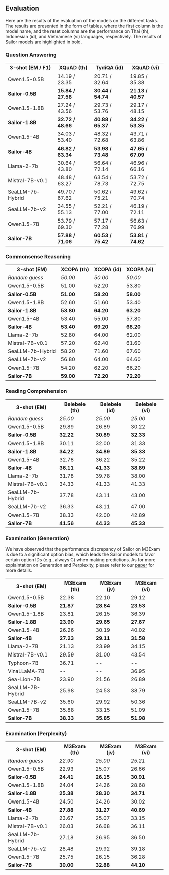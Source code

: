 
## Evaluation

Here are the results of the evaluation of the models on the different tasks. The results are presented in the form of tables, where the first column is the model name, and the reset columns are the performance on Thai (th), Indonesian (id), and Vietnamese (vi) languages, respectively. The results of Sailor models are highlighted in bold.

### Question Answering

<table>
<tr>
    <th>3-shot (EM / F1)</th>
    <th>XQuAD (th)</th>
    <th>TydiQA (id)</th>
    <th>XQuAD (vi)</th>
</tr>
<tr>
  <td>Qwen1.5-0.5B</td>
  <td>14.19 / 23.35</td>
  <td>20.71 / 32.64</td>
  <td>19.85 / 35.38</td>
</tr>
<tr>
  <td><b>Sailor-0.5B</b></td>
  <td><b>15.84 / 27.58</b></td>
  <td><b>30.44 / 54.74</b></td>
  <td><b>21.13 / 40.57</b></td>
</tr>
<tr>
  <td>Qwen1.5-1.8B</td>
  <td>27.24 / 43.56</td>
  <td>29.73 / 53.76</td>
  <td>29.17 / 48.15</td>
</tr>
<tr>
  <td><b>Sailor-1.8B</b></td>
  <td><b>32.72 / 48.66</b></td>
  <td><b>40.88 / 65.37</b></td>
  <td><b>34.22 / 53.35</b></td>
</tr>
<tr>
  <td>Qwen1.5-4B</td>
  <td>34.03 / 53.40</td>
  <td>48.32 / 72.68</td>
  <td>43.71 / 63.86</td>
</tr>
<tr>
  <td><b>Sailor-4B</b></td>
  <td><b>46.82 / 63.34</b></td>
  <td><b>53.98 / 73.48</b></td>
  <td><b>47.65 / 67.09</b></td>
</tr>
<tr>
  <td>Llama-2-7b</td>
  <td>30.64 / 43.80</td>
  <td>56.64 / 72.14</td>
  <td>46.96 / 66.16</td>
</tr>
<tr>
  <td>Mistral-7B-v0.1</td>
  <td>48.48 / 63.27</td>
  <td>63.54 / 78.73</td>
  <td>53.72 / 72.75</td>
</tr>
<tr>
  <td>SeaLLM-7b-Hybrid</td>
  <td>49.70 / 67.62</td>
  <td>50.62 / 75.21</td>
  <td>49.62 / 70.74</td>
</tr>
<tr>
  <td>SeaLLM-7b-v2</td>
  <td>34.55 / 55.13</td>
  <td>52.21 / 77.00</td>
  <td>46.19 / 72.11</td>
</tr>
<tr>
  <td>Qwen1.5-7B</td>
  <td>53.79 / 69.30</td>
  <td>57.17 / 77.28</td>
  <td>56.63 / 76.99</td>
</tr>
<tr>
  <td><b>Sailor-7B</b></td>
  <td><b>57.88 / 71.06</b></td>
  <td><b>60.53 / 75.42</b></td>
  <td><b>53.81 / 74.62</b></td>
</tr>
</table>

### Commonsense Reasoning

<table>
  <tr>
    <th>3-shot (EM)</th>
    <th>XCOPA (th)</th>
    <th>XCOPA (id)</th>
    <th>XCOPA (vi)</th>
  </tr>
  <tr>
    <td><i>Random guess</i></td>
    <td><i>50.00</i></td>
    <td><i>50.00</i></td>
    <td><i>50.00</i></td>
  </tr>
  <tr>
    <td>Qwen1.5-0.5B</td>
    <td>51.00</td>
    <td>52.20</td>
    <td>53.80</td>
  </tr>
  <tr>
    <td><b>Sailor-0.5B</b></td>
    <td><b>51.00</b></td>
    <td><b>58.20</b></td>
    <td><b>58.00</b></td>
  </tr>
  <tr>
    <td>Qwen1.5-1.8B</td>
    <td>52.60</td>
    <td>51.60</td>
    <td>53.40</td>
  </tr>
  <tr>
    <td><b>Sailor-1.8B</b></td>
    <td><b>53.80</b></td>
    <td><b>64.20</b></td>
    <td><b>63.20</b></td>
  </tr>
  <tr>
    <td>Qwen1.5-4B</td>
    <td>53.40</td>
    <td>55.00</td>
    <td>57.80</td>
  </tr>
  <tr>
    <td><b>Sailor-4B</b></td>
    <td><b>53.40</b></td>
    <td><b>69.20</b></td>
    <td><b>68.20</b></td>
  </tr>
  <tr>
    <td>Llama-2-7b</td>
    <td>52.80</td>
    <td>64.00</td>
    <td>62.00</td>
  </tr>
  <tr>
    <td>Mistral-7B-v0.1</td>
    <td>57.20</td>
    <td>62.40</td>
    <td>61.60</td>
  </tr>
  <tr>
    <td>SeaLLM-7b-Hybrid</td>
    <td>58.20</td>
    <td>71.60</td>
    <td>67.60</td>
  </tr>
  <tr>
    <td>SeaLLM-7b-v2</td>
    <td>56.80</td>
    <td>64.00</td>
    <td>64.60</td>
  </tr>
  <tr>
    <td>Qwen1.5-7B</td>
    <td>54.20</td>
    <td>62.20</td>
    <td>66.20</td>
  </tr>
  <tr>
    <td><b>Sailor-7B</b></td>
    <td><b>59.00</b></td>
    <td><b>72.20</b></td>
    <td><b>72.20</b></td>
  </tr>
</table>


### Reading Comprehension

<table>
  <tr>
    <th>3-shot (EM)</th>
    <th>Belebele (th)</th>
    <th>Belebele (id)</th>
    <th>Belebele (vi)</th>
  </tr>
  <tr>
    <td><i>Random guess</i></td>
    <td><i>25.00</i></td>
    <td><i>25.00</i></td>
    <td><i>25.00</i></td>
  </tr>
  <tr>
    <td>Qwen1.5-0.5B</td>
    <td>29.89</td>
    <td>26.89</td>
    <td>30.22</td>
  </tr>
  <tr>
    <td><b>Sailor-0.5B</b></td>
    <td><b>32.22</b></td>
    <td><b>30.89</b></td>
    <td><b>32.33</b></td>
  </tr>
  <tr>
    <td>Qwen1.5-1.8B</td>
    <td>30.11</td>
    <td>32.00</td>
    <td>31.33</td>
  </tr>
  <tr>
    <td><b>Sailor-1.8B</b></td>
    <td><b>34.22</b></td>
    <td><b>34.89</b></td>
    <td><b>35.33</b></td>
  </tr>
  <tr>
    <td>Qwen1.5-4B</td>
    <td>32.78</td>
    <td>36.22</td>
    <td>35.22</td>
  </tr>
  <tr>
    <td><b>Sailor-4B</b></td>
    <td><b>36.11</b></td>
    <td><b>41.33</b></td>
    <td><b>38.89</b></td>
  </tr>
  <tr>
    <td>Llama-2-7b</td>
    <td>31.78</td>
    <td>39.78</td>
    <td>38.00</td>
  </tr>
  <tr>
    <td>Mistral-7B-v0.1</td>
    <td>34.33</td>
    <td>41.33</td>
    <td>41.33</td>
  </tr>
  <tr>
    <td>SeaLLM-7b-Hybrid</td>
    <td>37.78</td>
    <td>43.11</td>
    <td>43.00</td>
  </tr>
  <tr>
    <td>SeaLLM-7b-v2</td>
    <td>36.33</td>
    <td>43.11</td>
    <td>47.00</td>
  </tr>
  <tr>
    <td>Qwen1.5-7B</td>
    <td>38.33</td>
    <td>42.00</td>
    <td>42.89</td>
  </tr>
  <tr>
    <td><b>Sailor-7B</b></td>
    <td><b>41.56</b></td>
    <td><b>44.33</b></td>
    <td><b>45.33</b></td>
  </tr>
</table>

### Examination (Generation)

We have observed that the performance discrepancy of Sailor on M3Exam is due to a significant option bias, which leads the Sailor models to favor certain option IDs (e.g., always C) when making predictions. As for more explaintation on Generation and Perplexity, please refer to our [paper](https://arxiv.org/abs/2404.03608) for more details.

<table> <tr> <th>3-shot (EM)</th>
    <th>M3Exam (th)</th>
    <th>M3Exam (jv)</th>
    <th>M3Exam (vi)</th> </tr> <tr> <td>Qwen1.5-0.5B</td> <td>22.38</td> <td>22.10</td> <td>29.12</td> </tr> <tr> <td><b>Sailor-0.5B</b></td> <td><b>21.87</b></td> <td><b>28.84</b></td> <td><b>23.53</b></td> </tr> <tr> <td>Qwen1.5-1.8B</td> <td>23.81</td> <td>26.15</td> <td>36.39</td> </tr> <tr> <td><b>Sailor-1.8B</b></td> <td><b>23.90</b></td> <td><b>29.65</b></td> <td><b>27.67</b></td> </tr> <tr> <td>Qwen1.5-4B</td> <td>26.26</td> <td>30.19</td> <td>40.02</td> </tr> <tr> <td><b>Sailor-4B</b></td> <td><b>27.23</b></td> <td><b>29.11</b></td> <td><b>31.58</b></td> </tr> <tr> <td>Llama-2-7B</td> <td>21.13</td> <td>23.99</td> <td>34.15</td> </tr> <tr> <td>Mistral-7B-v0.1</td> <td>29.59</td> <td>31.00</td> <td>43.54</td> </tr> <tr> <td>Typhoon-7B</td> <td>36.71</td> <td>--</td> <td>--</td> </tr> <tr> <td>VinaLLaMA-7B</td> <td>--</td> <td>--</td> <td>36.95</td> </tr> <tr> <td>Sea-Lion-7B</td> <td>23.90</td> <td>21.56</td> <td>26.89</td> </tr> <tr> <td>SeaLLM-7B-Hybrid</td> <td>25.98</td> <td>24.53</td> <td>38.79</td> </tr> <tr> <td>SeaLLM-7B-v2</td> <td>35.60</td> <td>29.92</td> <td>50.36</td> </tr> <tr> <td>Qwen1.5-7B</td> <td>35.88</td> <td>33.15</td> <td>51.09</td> </tr> <tr> <td><b>Sailor-7B</b></td> <td><b>38.33</b></td> <td><b>35.85</b></td> <td><b>51.98</b></td> </tr> </table>


### Examination (Perplexity)

<table>
  <tr>
    <th>3-shot (EM)</th>
    <th>M3Exam (th)</th>
    <th>M3Exam (jv)</th>
    <th>M3Exam (vi)</th>
  </tr>
  <tr>
    <td><i>Random guess</i></td>
    <td><i>22.90</i></td>
    <td><i>25.00</i></td>
    <td><i>25.21</i></td>
  </tr>
  <tr>
    <td>Qwen1.5-0.5B</td>
    <td>22.93</td>
    <td>25.07</td>
    <td>26.66</td>
  </tr>
  <tr>
    <td><b>Sailor-0.5B</b></td>
    <td><b>24.41</b></td>
    <td><b>26.15</b></td>
    <td><b>30.91</b></td>
  </tr>
  <tr>
    <td>Qwen1.5-1.8B</td>
    <td>24.04</td>
    <td>24.26</td>
    <td>28.68</td>
  </tr>
  <tr>
    <td><b>Sailor-1.8B</b></td>
    <td><b>25.38</b></td>
    <td><b>28.30</b></td>
    <td><b>34.71</b></td>
  </tr>
  <tr>
    <td>Qwen1.5-4B</td>
    <td>24.50</td>
    <td>24.26</td>
    <td>30.02</td>
  </tr>
  <tr>
    <td><b>Sailor-4B</b></td>
    <td><b>27.88</b></td>
    <td><b>31.27</b></td>
    <td><b>40.69</b></td>
  </tr>
  <tr>
    <td>Llama-2-7b</td>
    <td>23.67</td>
    <td>25.07</td>
    <td>33.15</td>
  </tr>
  <tr>
    <td>Mistral-7B-v0.1</td>
    <td>26.03</td>
    <td>26.68</td>
    <td>36.11</td>
  </tr>
  <tr>
    <td>SeaLLM-7b-Hybrid</td>
    <td>27.18</td>
    <td>26.95</td>
    <td>36.50</td>
  </tr>
  <tr>
    <td>SeaLLM-7b-v2</td>
    <td>28.48</td>
    <td>29.92</td>
    <td>39.18</td>
  </tr>
  <tr>
    <td>Qwen1.5-7B</td>
    <td>25.75</td>
    <td>26.15</td>
    <td>36.28</td>
  </tr>
  <tr>
    <td><b>Sailor-7B</b></td>
    <td><b>30.00</b></td>
    <td><b>32.88</b></td>
    <td><b>44.10</b></td>
  </tr>
</table>
